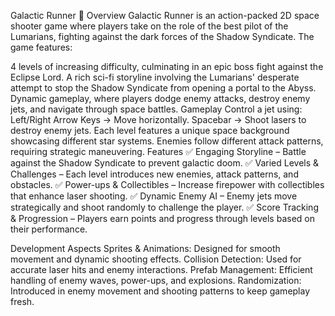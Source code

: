 Galactic Runner 🚀
Overview
Galactic Runner is an action-packed 2D space shooter game where players take on the role of the best pilot of the Lumarians, fighting against the dark forces of the Shadow Syndicate. The game features:

4 levels of increasing difficulty, culminating in an epic boss fight against the Eclipse Lord.
A rich sci-fi storyline involving the Lumarians' desperate attempt to stop the Shadow Syndicate from opening a portal to the Abyss.
Dynamic gameplay, where players dodge enemy attacks, destroy enemy jets, and navigate through space battles.
Gameplay
Control a jet using:
Left/Right Arrow Keys → Move horizontally.
Spacebar → Shoot lasers to destroy enemy jets.
Each level features a unique space background showcasing different star systems.
Enemies follow different attack patterns, requiring strategic maneuvering.
Features
✅ Engaging Storyline – Battle against the Shadow Syndicate to prevent galactic doom.
✅ Varied Levels & Challenges – Each level introduces new enemies, attack patterns, and obstacles.
✅ Power-ups & Collectibles – Increase firepower with collectibles that enhance laser shooting.
✅ Dynamic Enemy AI – Enemy jets move strategically and shoot randomly to challenge the player.
✅ Score Tracking & Progression – Players earn points and progress through levels based on their performance.

Development Aspects
Sprites & Animations: Designed for smooth movement and dynamic shooting effects.
Collision Detection: Used for accurate laser hits and enemy interactions.
Prefab Management: Efficient handling of enemy waves, power-ups, and explosions.
Randomization: Introduced in enemy movement and shooting patterns to keep gameplay fresh.
